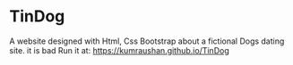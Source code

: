 # TinDog
A website designed with Html, Css Bootstrap about a fictional Dogs dating site. it is bad Run it at: https://kumraushan.github.io/TinDog
